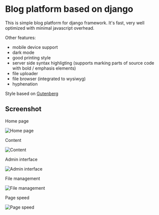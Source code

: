 # Blog platform based on django

This is simple blog platform for django framework. It's fast, very well optimized with minimal javascript overhead.

Other features:

- mobile device support
- dark mode
- good printing style
- server side syntax highligting (supports marking parts of source code with bold / emphasis elements)
- file uploader
- file browser (integrated to wysiwyg)
- hyphenation

Style based on [Gutenberg](http://matejlatin.github.io/Gutenberg/)

## Screenshot

Home page

![Home page](https://raw.github.com/wiki/mireq/wisdomtech-blog/homepage.jpg)

Content

![Content](https://raw.github.com/wiki/mireq/wisdomtech-blog/content.png)

Admin interface

![Admin interface](https://raw.github.com/wiki/mireq/wisdomtech-blog/admin.jpg)

File management

![File management](https://raw.github.com/wiki/mireq/wisdomtech-blog/file_management.jpg)

Page speed

![Page speed](https://raw.github.com/wiki/mireq/wisdomtech-blog/pagespeed.png)
